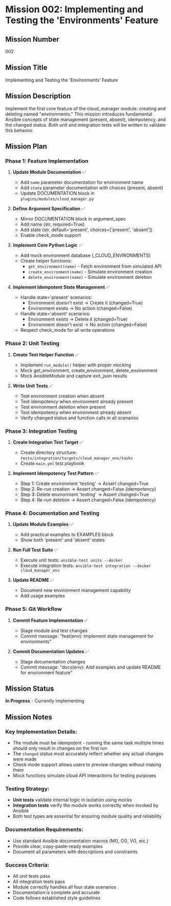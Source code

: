 # Mission 002: Implementing and Testing the 'Environments' Feature

## Mission Number
002

## Mission Title
Implementing and Testing the 'Environments' Feature

## Mission Description
Implement the first core feature of the cloud_manager module: creating and deleting named "environments." This mission introduces fundamental Ansible concepts of state management (present, absent), idempotency, and the changed status. Both unit and integration tests will be written to validate this behavior.

## Mission Plan

### Phase 1: Feature Implementation
1. **Update Module Documentation** ✅
   - Add `name` parameter documentation for environment name
   - Add `state` parameter documentation with choices (present, absent)
   - Update DOCUMENTATION block in `plugins/modules/cloud_manager.py`

2. **Define Argument Specification** ✅
   - Mirror DOCUMENTATION block in argument_spec
   - Add name (str, required=True)
   - Add state (str, default='present', choices=['present', 'absent'])
   - Enable check_mode support

3. **Implement Core Python Logic** ✅
   - Add mock environment database (_CLOUD_ENVIRONMENTS)
   - Create helper functions:
     - `get_environment(name)` - Fetch environment from simulated API
     - `create_environment(name)` - Simulate environment creation
     - `delete_environment(name)` - Simulate environment deletion

4. **Implement Idempotent State Management** ✅
   - Handle state='present' scenarios:
     - Environment doesn't exist → Create it (changed=True)
     - Environment exists → No action (changed=False)
   - Handle state='absent' scenarios:
     - Environment exists → Delete it (changed=True)
     - Environment doesn't exist → No action (changed=False)
   - Respect check_mode for all write operations

### Phase 2: Unit Testing
1. **Create Test Helper Function** ✅
   - Implement `run_module()` helper with proper mocking
   - Mock get_environment, create_environment, delete_environment
   - Mock AnsibleModule and capture exit_json results

2. **Write Unit Tests** ✅
   - Test environment creation when absent
   - Test idempotency when environment already present
   - Test environment deletion when present
   - Test idempotency when environment already absent
   - Verify changed status and function calls in all scenarios

### Phase 3: Integration Testing
1. **Create Integration Test Target** ✅
   - Create directory structure: `tests/integration/targets/cloud_manager_env/tasks`
   - Create `main.yml` test playbook

2. **Implement Idempotency Test Pattern** ✅
   - Step 1: Create environment 'testing' → Assert changed=True
   - Step 2: Re-run creation → Assert changed=False (idempotency)
   - Step 3: Delete environment 'testing' → Assert changed=True
   - Step 4: Re-run deletion → Assert changed=False (idempotency)

### Phase 4: Documentation and Testing
1. **Update Module Examples** ✅
   - Add practical examples to EXAMPLES block
   - Show both 'present' and 'absent' states

2. **Run Full Test Suite** ✅
   - Execute unit tests: `ansible-test units --docker`
   - Execute integration tests: `ansible-test integration --docker cloud_manager_env`

3. **Update README** ✅
   - Document new environment management capability
   - Add usage examples

### Phase 5: Git Workflow
1. **Commit Feature Implementation** ✅
   - Stage module and test changes
   - Commit message: "feat(env): Implement state management for environments"

2. **Commit Documentation Updates** ✅
   - Stage documentation changes
   - Commit message: "docs(env): Add examples and update README for environment feature"

## Mission Status
**In Progress** - Currently implementing

## Mission Notes

### Key Implementation Details:
- The module must be idempotent - running the same task multiple times should only result in changes on the first run
- The `changed` status must accurately reflect whether any actual changes were made
- Check mode support allows users to preview changes without making them
- Mock functions simulate cloud API interactions for testing purposes

### Testing Strategy:
- **Unit tests** validate internal logic in isolation using mocks
- **Integration tests** verify the module works correctly when invoked by Ansible
- Both test types are essential for ensuring module quality and reliability

### Documentation Requirements:
- Use standard Ansible documentation macros (M(), O(), V(), etc.)
- Provide clear, copy-paste-ready examples
- Document all parameters with descriptions and constraints

### Success Criteria:
- All unit tests pass
- All integration tests pass
- Module correctly handles all four state scenarios
- Documentation is complete and accurate
- Code follows established style guidelines
